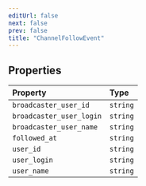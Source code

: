```yaml
---
editUrl: false
next: false
prev: false
title: "ChannelFollowEvent"
---
```


## Properties

| Property | Type |
| :------ | :------ |
| `broadcaster_user_id` | `string` |
| `broadcaster_user_login` | `string` |
| `broadcaster_user_name` | `string` |
| `followed_at` | `string` |
| `user_id` | `string` |
| `user_login` | `string` |
| `user_name` | `string` |
